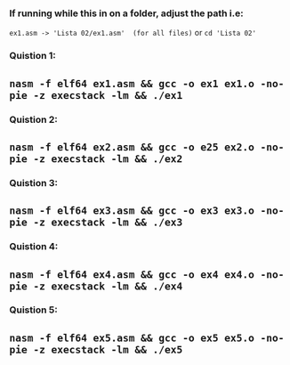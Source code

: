 ### If running while this in on a folder, adjust the path i.e:
```ex1.asm -> 'Lista 02/ex1.asm'  (for all files)``` or ```cd 'Lista 02'```

### Quistion 1:
```nasm -f elf64 ex1.asm && gcc -o ex1 ex1.o -no-pie -z execstack -lm && ./ex1```
---
### Quistion 2:
```nasm -f elf64 ex2.asm && gcc -o e25 ex2.o -no-pie -z execstack -lm && ./ex2```
---
### Quistion 3:
```nasm -f elf64 ex3.asm && gcc -o ex3 ex3.o -no-pie -z execstack -lm && ./ex3```
---
### Quistion 4:
```nasm -f elf64 ex4.asm && gcc -o ex4 ex4.o -no-pie -z execstack -lm && ./ex4```
---
### Quistion 5:
```nasm -f elf64 ex5.asm && gcc -o ex5 ex5.o -no-pie -z execstack -lm && ./ex5```
---